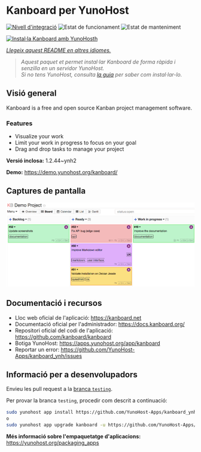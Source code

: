 <!--
N.B.: Aquest README ha estat generat automàticament per <https://github.com/YunoHost/apps/tree/master/tools/readme_generator>
NO s'ha de modificar manualment.
-->

# Kanboard per YunoHost

[![Nivell d'integració](https://apps.yunohost.org/badge/integration/kanboard)](https://ci-apps.yunohost.org/ci/apps/kanboard/)
![Estat de funcionament](https://apps.yunohost.org/badge/state/kanboard)
![Estat de manteniment](https://apps.yunohost.org/badge/maintained/kanboard)

[![Instal·la Kanboard amb YunoHosth](https://install-app.yunohost.org/install-with-yunohost.svg)](https://install-app.yunohost.org/?app=kanboard)

*[Llegeix aquest README en altres idiomes.](./ALL_README.md)*

> *Aquest paquet et permet instal·lar Kanboard de forma ràpida i senzilla en un servidor YunoHost.*  
> *Si no tens YunoHost, consulta [la guia](https://yunohost.org/install) per saber com instal·lar-lo.*

## Visió general

Kanboard is a free and open source Kanban project management software.

### Features

- Visualize your work
- Limit your work in progress to focus on your goal
- Drag and drop tasks to manage your project


**Versió inclosa:** 1.2.44~ynh2

**Demo:** <https://demo.yunohost.org/kanboard/>

## Captures de pantalla

![Captures de pantalla de Kanboard](./doc/screenshots/board.png)

## Documentació i recursos

- Lloc web oficial de l'aplicació: <https://kanboard.net>
- Documentació oficial per l'administrador: <https://docs.kanboard.org/>
- Repositori oficial del codi de l'aplicació: <https://github.com/kanboard/kanboard>
- Botiga YunoHost: <https://apps.yunohost.org/app/kanboard>
- Reportar un error: <https://github.com/YunoHost-Apps/kanboard_ynh/issues>

## Informació per a desenvolupadors

Envieu les pull request a la [branca `testing`](https://github.com/YunoHost-Apps/kanboard_ynh/tree/testing).

Per provar la branca `testing`, procedir com descrit a continuació:

```bash
sudo yunohost app install https://github.com/YunoHost-Apps/kanboard_ynh/tree/testing --debug
o
sudo yunohost app upgrade kanboard -u https://github.com/YunoHost-Apps/kanboard_ynh/tree/testing --debug
```

**Més informació sobre l'empaquetatge d'aplicacions:** <https://yunohost.org/packaging_apps>
